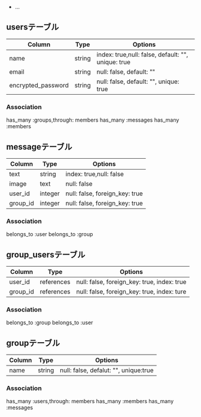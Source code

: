 * ...
## usersテーブル
|Column|Type|Options|
|------|----|-------|
|name|string|index: true,null: false, default: "", unique: true|
|email|string|null: false, default: ""|
|encrypted_password|string|null: false, default: "", unique: true|

### Association
 has_many :groups,through: members
 has_many :messages
 has_many :members


## messageテーブル
|Column|Type|Options|
|------|----|-------|
|text|string|index: true,null: false|
|image|text|null: false|
|user_id|integer|null: false, foreign_key: true|
|group_id|integer|null: false, foreign_key: true|

### Association
 belongs_to :user
 belongs_to :group


## group_usersテーブル

|Column|Type|Options|
|------|----|-------|
|user_id|references|null: false, foreign_key: true, index: true|
|group_id|references|null: false, foreign_key: true, index: ture|

### Association
 belongs_to :group
 belongs_to :user


## groupテーブル

|Column|Type|Options|
|------|----|-------|
|name|string|null: false, defalut: "", unique:true|

### Association
 has_many :users,through: members
 has_many :members
 has_many :messages